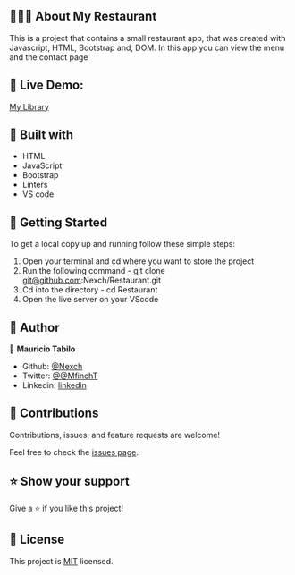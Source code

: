 ## 👩🏼‍💻 About My Restaurant

This is a project that contains a small restaurant app, that was created with Javascript, HTML, Bootstrap and, DOM. In this app you can view the menu and the contact page

## 🔴 Live Demo:

[My Library](https://raw.githack.com/Nexch/Library/development/index.html)

## 🔧 Built with

- HTML
- JavaScript
- Bootstrap
- Linters
- VS code




## 🤖 Getting Started

To get a local copy up and running follow these simple steps:

1. Open your terminal and cd where you want to store the project
2. Run the following command - git clone git@github.com:Nexch/Restaurant.git
3. Cd into the directory - cd Restaurant
4. Open the live server on your VScode


## 👥 Author

👤 **Mauricio Tabilo**

- Github: [@Nexch](https://github.com/Nexch)
- Twitter: [@@MfinchT](https://twitter.com/MfinchT)
- Linkedin: [linkedin](https://www.linkedin.com/in/Nexch)


## 🤝 Contributions

Contributions, issues, and feature requests are welcome!

Feel free to check the [issues page](https://github.com/Nexch/Library/issues).


## ⭐ Show your support

Give a ⭐️ if you like this project!


## 📝 License

This project is [MIT](https://opensource.org/licenses/MIT) licensed.
